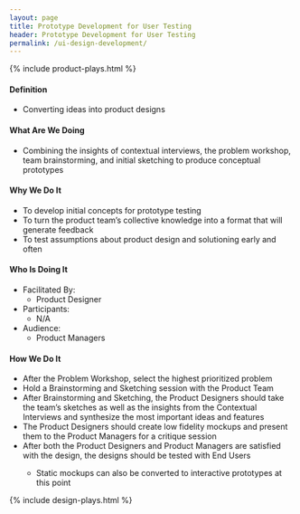 ```yaml
---
layout: page
title: Prototype Development for User Testing
header: Prototype Development for User Testing
permalink: /ui-design-development/
---
```

<div class="row">
    <div class="col-md-3">
        {% include product-plays.html %}
    </div>
    <div class="col-md-6">
        <h4 class="Definition" id="Definition">
            Definition
        </h4>
		<ul>
		<li>Converting ideas into product designs</li>
		</ul>
        <h4 class="What" id="What">
            What Are We Doing
        </h4>
	<ul>
        <li>Combining the insights of contextual interviews, the problem workshop, team brainstorming, and initial sketching to produce conceptual prototypes</li>
	</ul>
        <h4 class="Why" id="Why">
            Why We Do It
        </h4>
            <ul>
                <li>To develop initial concepts for prototype testing</li>
		<li>To turn the product team’s collective knowledge into a format that will generate feedback</li>
		<li>To test assumptions about product design and solutioning early and often</li>
	    </ul>
        <h4 class="Who" id="Who">
            Who Is Doing It
        </h4>
            <ul>
                <li>Facilitated By:
    	            <ul>
        	      <li>Product Designer</li>
    	            </ul>
                 </li>
                <li>Participants:
    	            <ul>
                      <li>N/A</li>
                    </ul>    
                </li>
                <li>Audience:
    	            <ul>
                      <li>Product Managers</li>
                  </ul>    
                </li>
            </ul>
        <h4 class="How" id="How">
            How We Do It
        </h4>
            <ul>
               <li>After the Problem Workshop, select the highest prioritized problem</li>
		<li>Hold a Brainstorming and Sketching session with the Product Team</li>
		<li>After Brainstorming and Sketching, the Product Designers should take the team’s sketches as well as the insights from the Contextual Interviews and synthesize the most important ideas and features</li>
		<li>The Product Designers should create low fidelity mockups and present them to the Product Managers for a critique session</li>
		<li>After both the Product Designers and Product Managers are satisfied with the design, the designs should be tested with End Users</li>
		<ul>
			<li>Static mockups can also be converted to interactive prototypes at this point</li>
		</ul>
            </ul>
    </div>
    <div class="col-md-3">
        {% include design-plays.html %}
    </div>
</div>
